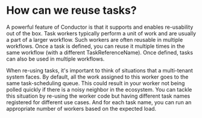 # How can we reuse tasks?

A powerful feature of Conductor is that it supports and enables re-usability out of the box. Task workers typically perform a unit of work and are usually a part of a larger workflow. Such workers are often reusable in multiple workflows. Once a task is defined, you can reuse it multiple times in the same workflow (with a different TaskReferenceName). Once defined, tasks can also be used in multiple workflows.

When re-using tasks, it's important to think of situations that a multi-tenant system faces. By default, all the work assigned to this worker goes to the same task-scheduling queue. This could result in your worker not being polled quickly if there is a noisy neighbor in the ecosystem. You can tackle this situation by re-using the worker code but having different task names registered for different use cases. And for each task name, you can run an appropriate number of workers based on the expected load.
